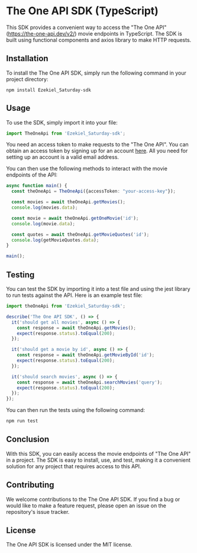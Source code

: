 # The One API SDK (TypeScript)

This SDK provides a convenient way to access the "The One API" (https://the-one-api.dev/v2/) movie endpoints in TypeScript. The SDK is built using functional components and axios library to make HTTP requests.

## Installation
To install the The One API SDK, simply run the following command in your project directory:

```shell
npm install Ezekiel_Saturday-sdk
```

## Usage

To use the SDK, simply import it into your file:

```typescript
import TheOneApi from 'Ezekiel_Saturday-sdk';
```

You need an access token to make requests to the "The One API".  You can obtain an access token by signing up for an account [here](https://the-one-api.dev/sign-up). All you need for setting up an account is a valid email address.

You can then use the following methods to interact with the movie endpoints of the API:

```typescript
async function main() {
  const theOneApi = TheOneApi({accessToken: "your-access-key"});

  const movies = await theOneApi.getMovies();
  console.log(movies.data);

  const movie = await theOneApi.getOneMovie('id');
  console.log(movie.data);

  const quotes = await theOneApi.getMovieQuotes('id');
  console.log(getMovieQuotes.data);
}

main();

```

## Testing

You can test the SDK by importing it into a test file and using the jest library to run tests against the API. Here is an example test file:

```typescript
import theOneApi from 'Ezekiel_Saturday-sdk';

describe('The One API SDK', () => {
  it('should get all movies', async () => {
    const response = await theOneApi.getMovies();
    expect(response.status).toEqual(200);
  });

  it('should get a movie by id', async () => {
    const response = await theOneApi.getMovieById('id');
    expect(response.status).toEqual(200);
  });

  it('should search movies', async () => {
    const response = await theOneApi.searchMovies('query');
    expect(response.status).toEqual(200);
  });
});

```

You can then run the tests using the following command:
```bash
npm run test
```

## Conclusion
With this SDK, you can easily access the movie endpoints of "The One API" in a project. The SDK is easy to install, use, and test, making it a convenient solution for any project that requires access to this API.

## Contributing
We welcome contributions to the The One API SDK. If you find a bug or would like to make a feature request, please open an issue on the repository's issue tracker.

## License
The One API SDK is licensed under the MIT license.